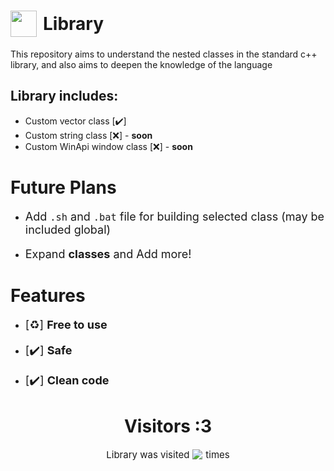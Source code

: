 <h1 style="display: flex; align-items: center;">  
  <img src="https://raw.githubusercontent.com/isocpp/logos/master/cpp_logo.png" width="42" style="margin-right: 10px;">
  Library
</h1>

This repository aims to understand the nested classes in the standard c++ library, and also aims to deepen the knowledge of the language

## Library includes:
- Custom vector class                   [✔️]
- Custom string class                   [❌] - **soon**
- Custom WinApi window class            [❌] - **soon**

# Future Plans
- <p style="font-size: 18px"> Add <code>.sh</code> and <code>.bat</code> file for building selected class (may be  included global)
- <p style="font-size: 18px">Expand <strong>classes</strong> and Add more!</p>
# Features
- <p style="font-size: 18px">[♻️] <strong>Free to use</strong>
- <p style="font-size: 18px">[✔️] <strong>Safe</strong>
- <p style="font-size: 18px">[✔️] <strong>Clean code</strong>

<h1 align="center">Visitors :3</h1>
<p style="display: flex; align-items: center; justify-content: center;">
     <span style="font-size: 15px">Library was visited</span> 
     <img style="margin: 0 5px" src="https://count.getloli.com/get/@cpp_library_by_fj?theme=rule34" style="margin-right: 10px;"> 
     <span style="font-size: 15px">times</span> 
</p>